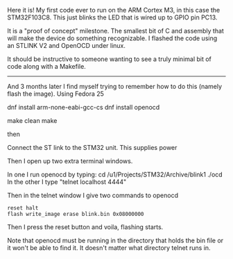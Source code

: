 Here it is!  My first code ever to run on the ARM Cortex M3,
in this case the STM32F103C8.  This just blinks the LED that
is wired up to GPIO pin PC13.  

It is a "proof of concept" milestone.  The smallest bit of
C and assembly that will make the device do something
recognizable.  I flashed the code using an STLINK V2 and
OpenOCD under linux.

It should be instructive to someone wanting to see a truly
minimal bit of code along with a Makefile.

-----------------------------------

And 3 months later I find myself trying to remember how to do
this (namely flash the image).  Using Fedora 25

dnf install arm-none-eabi-gcc-cs
dnf install openocd

make clean
make

then

Connect the ST link to the STM32 unit.
    This supplies power

Then I open up two extra terminal windows.

In one I run openocd by typing:
    cd /u1/Projects/STM32/Archive/blink1
    ./ocd
In the other I type "telnet localhost 4444"

Then in the telnet window I give two commands to openocd

    reset halt
    flash write_image erase blink.bin 0x08000000

Then I press the reset button and voila, flashing starts.

Note that openocd must be running in the directory that
holds the bin file or it won't be able to find it.
It doesn't matter what directory telnet runs in.
